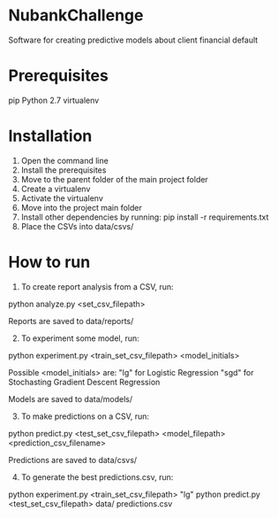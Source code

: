 # NubankChallenge
Software for creating predictive models about client financial default


# Prerequisites
pip
Python 2.7
virtualenv


# Installation
1) Open the command line
2) Install the prerequisites
3) Move to the parent folder of the main project folder
4) Create a virtualenv
5) Activate the virtualenv
6) Move into the project main folder
7) Install other dependencies by running: pip install -r requirements.txt
8) Place the CSVs into data/csvs/


# How to run
1) To create report analysis from a CSV, run:

python analyze.py <set_csv_filepath>

Reports are saved to data/reports/


2) To experiment some model, run:

python experiment.py <train_set_csv_filepath> <model_initials>

Possible <model_initials> are:
"lg" for Logistic Regression
"sgd" for Stochasting Gradient Descent Regression

Models are saved to data/models/


3) To make predictions on a CSV, run:

python predict.py <test_set_csv_filepath> <model_filepath> <prediction_csv_filename>

Predictions are saved to data/csvs/


4) To generate the best predictions.csv, run:

python experiment.py <train_set_csv_filepath> "lg"
python predict.py <test_set_csv_filepath> data/ predictions.csv